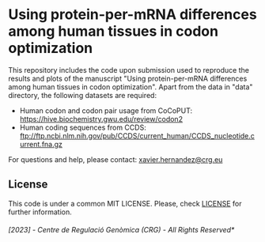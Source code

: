 # Using protein-per-mRNA differences among human tissues in codon optimization

This repository includes the code upon submission used to reproduce the results and plots of the manuscript "Using protein-per-mRNA differences among human tissues in codon optimization". Apart from the data in "data" directory, the following datasets are required:
- Human codon and codon pair usage from CoCoPUT: https://hive.biochemistry.gwu.edu/review/codon2
- Human coding sequences from CCDS: ftp://ftp.ncbi.nlm.nih.gov/pub/CCDS/current_human/CCDS_nucleotide.current.fna.gz

For questions and help, please contact: xavier.hernandez@crg.eu

## License

This code is under a common MIT LICENSE. Please, check [LICENSE](./LICENSE) for further information.

###### [2023] - Centre de Regulació Genòmica (CRG) - All Rights Reserved*
